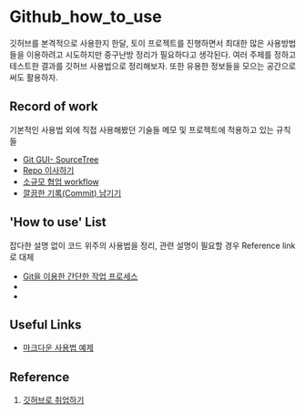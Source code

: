 # Github_how_to_use
깃허브를 본격적으로 사용한지 한달, 토이 프로젝트를 진행하면서 최대한 많은 사용방법들을 이용하려고 시도하지만 중구난방 정리가 필요하다고 생각된다.
여러 주제를 정하고 테스트한 결과를 깃허브 사용법으로 정리해보자. 또한 유용한 정보들을 모으는 공간으로써도 활용하자.  

## Record of work
기본적인 사용법 외에 직접 사용해봤던 기술들 메모 및 프로젝트에 적용하고 있는 규칙들
* [Git GUI- SourceTree](Record_of_work/GitGui-SourceTree.md)
* [Repo 이사하기](Record_of_work/RefoTransfer.md)
* [소규모 협업 workflow](Record_of_work/SmallTeamWorkflow.md)
* [깔끔한 기록(Commit) 남기기](Record_of_work/MakeCleanCommit.md)

## 'How to use' List
잡다한 설명 없이 코드 위주의 사용법을 정리, 관련 설명이 필요할 경우 Reference link로 대체
* [Git을 이용한 간단한 작업 프로세스]()
*
*

## Useful Links
* [마크다운 사용법 예제](https://theorydb.github.io/envops/2019/05/22/envops-blog-how-to-use-md/#markdown%EC%9D%98-%EB%B0%98%EB%93%9C%EC%8B%9C-%EC%95%8C%EC%95%84%EC%95%BC-%ED%95%98%EB%8A%94-%EB%AC%B8%EB%B2%95)


## Reference
1. [깃허브로 취업하기](https://sujinlee.me/professional-github/)